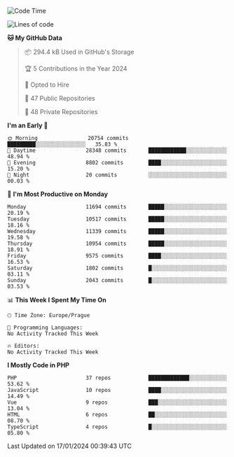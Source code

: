 <!--START_SECTION:waka-->
![Code Time](http://img.shields.io/badge/Code%20Time-1%2C583%20hrs%2058%20mins-blue)

![Lines of code](https://img.shields.io/badge/From%20Hello%20World%20I%27ve%20Written-18.4%20million%20lines%20of%20code-blue)

**🐱 My GitHub Data** 

> 📦 294.4 kB Used in GitHub's Storage 
 > 
> 🏆 5 Contributions in the Year 2024
 > 
> 💼 Opted to Hire
 > 
> 📜 47 Public Repositories 
 > 
> 🔑 48 Private Repositories 
 > 
**I'm an Early 🐤** 

```text
🌞 Morning                20754 commits       █████████░░░░░░░░░░░░░░░░   35.83 % 
🌆 Daytime                28348 commits       ████████████░░░░░░░░░░░░░   48.94 % 
🌃 Evening                8802 commits        ████░░░░░░░░░░░░░░░░░░░░░   15.20 % 
🌙 Night                  20 commits          ░░░░░░░░░░░░░░░░░░░░░░░░░   00.03 % 
```
📅 **I'm Most Productive on Monday** 

```text
Monday                   11694 commits       █████░░░░░░░░░░░░░░░░░░░░   20.19 % 
Tuesday                  10517 commits       █████░░░░░░░░░░░░░░░░░░░░   18.16 % 
Wednesday                11339 commits       █████░░░░░░░░░░░░░░░░░░░░   19.58 % 
Thursday                 10954 commits       █████░░░░░░░░░░░░░░░░░░░░   18.91 % 
Friday                   9575 commits        ████░░░░░░░░░░░░░░░░░░░░░   16.53 % 
Saturday                 1802 commits        █░░░░░░░░░░░░░░░░░░░░░░░░   03.11 % 
Sunday                   2043 commits        █░░░░░░░░░░░░░░░░░░░░░░░░   03.53 % 
```


📊 **This Week I Spent My Time On** 

```text
🕑︎ Time Zone: Europe/Prague

💬 Programming Languages: 
No Activity Tracked This Week

🔥 Editors: 
No Activity Tracked This Week
```

**I Mostly Code in PHP** 

```text
PHP                      37 repos            █████████████░░░░░░░░░░░░   53.62 % 
JavaScript               10 repos            ████░░░░░░░░░░░░░░░░░░░░░   14.49 % 
Vue                      9 repos             ███░░░░░░░░░░░░░░░░░░░░░░   13.04 % 
HTML                     6 repos             ██░░░░░░░░░░░░░░░░░░░░░░░   08.70 % 
TypeScript               4 repos             █░░░░░░░░░░░░░░░░░░░░░░░░   05.80 % 
```




 Last Updated on 17/01/2024 00:39:43 UTC
<!--END_SECTION:waka-->
<!--
**AlexKratky/AlexKratky** is a ✨ _special_ ✨ repository because its `README.md` (this file) appears on your GitHub profile.

Here are some ideas to get you started:

- 🔭 I’m currently working on ...
- 🌱 I’m currently learning ...
- 👯 I’m looking to collaborate on ...
- 🤔 I’m looking for help with ...
- 💬 Ask me about ...
- 📫 How to reach me: ...
- 😄 Pronouns: ...
- ⚡ Fun fact: ...
-->

